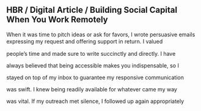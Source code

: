 ## HBR / Digital Article / Building Social Capital When You Work Remotely

When it was time to pitch ideas or ask for favors, I wrote persuasive emails expressing my request and oﬀering support in return. I valued

people’s time and made sure to write succinctly and directly. I have

always believed that being accessible makes you indispensable, so I

stayed on top of my inbox to guarantee my responsive communication

was swift. I knew being readily available for whatever came my way

was vital. If my outreach met silence, I followed up again appropriately
